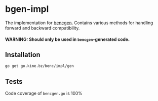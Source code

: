 # bgen-impl

The implementation for [bencgen](../../cmd/bencgen/README.md). Contains various methods for handling forward and backward compatibility.  
#### WARNING: Should only be used in `bencgen`-generated code.

## Installation
```bash
go get go.kine.bz/benc/impl/gen
```

## Tests
Code coverage of `bencgen.go` is 100%